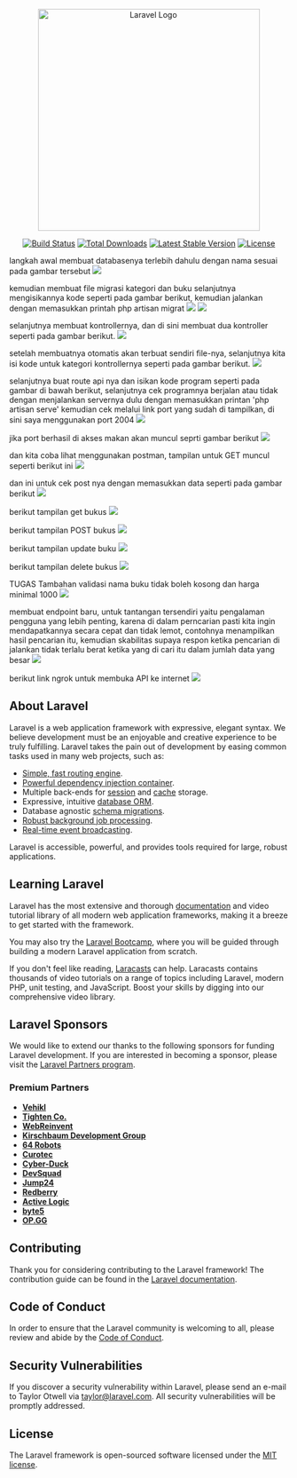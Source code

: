 <p align="center"><a href="https://laravel.com" target="_blank"><img src="https://raw.githubusercontent.com/laravel/art/master/logo-lockup/5%20SVG/2%20CMYK/1%20Full%20Color/laravel-logolockup-cmyk-red.svg" width="400" alt="Laravel Logo"></a></p>

<p align="center">
<a href="https://github.com/laravel/framework/actions"><img src="https://github.com/laravel/framework/workflows/tests/badge.svg" alt="Build Status"></a>
<a href="https://packagist.org/packages/laravel/framework"><img src="https://img.shields.io/packagist/dt/laravel/framework" alt="Total Downloads"></a>
<a href="https://packagist.org/packages/laravel/framework"><img src="https://img.shields.io/packagist/v/laravel/framework" alt="Latest Stable Version"></a>
<a href="https://packagist.org/packages/laravel/framework"><img src="https://img.shields.io/packagist/l/laravel/framework" alt="License"></a>
</p>

langkah awal membuat databasenya terlebih dahulu dengan nama sesuai pada gambar tersebut
![](public/image/myadmin.jpg)

kemudian membuat file migrasi kategori dan buku selanjutnya mengisikannya kode seperti pada gambar berikut, kemudian jalankan dengan memasukkan printah php artisan migrat
![](public/image/kategoris%20tabel.jpg)
![](public/image/bukus%20tabel.jpg)

selanjutnya membuat kontrollernya, dan di sini membuat dua kontroller seperti pada gambar berikut.
![](public/image/kontroller.jpg)

setelah membuatnya otomatis akan terbuat sendiri file-nya, selanjutnya kita isi kode untuk kategori kontrollernya seperti pada gambar berikut.
![](public/image/kategori%20kontroler.jpg)

selanjutnya buat route api nya dan isikan kode program seperti pada gambar di bawah berikut, selanjutnya cek programnya berjalan atau tidak dengan menjalankan servernya dulu dengan memasukkan printan 'php artisan serve' kemudian cek melalui link port yang sudah di tampilkan, di sini saya menggunakan port 2004
![](public/image/api%20route.jpg)

jika port berhasil di akses makan akan muncul seprti gambar berikut
![](public/image/oke.jpg)

dan kita coba lihat menggunakan postman, tampilan untuk GET muncul seperti berikut ini
![](public/image/getpostman.jpg)

dan ini untuk cek post nya dengan memasukkan data seperti pada gambar berikut
![](public/image/post.jpg)

berikut tampilan get bukus
![](public/image/getbukus.jpg)

berikut tampilan POST bukus
![](public/image/postBukus.jpg)

berikut tampilan update buku
![](public/image/updateBuku.jpg)

berikut tampilan delete bukus
![](public/image/bukuDelete.jpg)

TUGAS
Tambahan validasi nama buku tidak boleh kosong dan harga minimal 1000
![](public/image/1000.jpg)

membuat endpoint baru, untuk tantangan tersendiri yaitu pengalaman pengguna yang lebih penting, karena di dalam perncarian pasti kita ingin mendapatkannya secara cepat dan tidak lemot, contohnya menampilkan hasil pencarian itu, kemudian skabilitas supaya respon ketika pencarian di jalankan tidak terlalu berat ketika yang di cari itu dalam jumlah data yang besar
![](public/image/pencarian.jpg)

berikut link ngrok untuk membuka API ke internet
![](public/image/ngrok.jpg)

## About Laravel

Laravel is a web application framework with expressive, elegant syntax. We believe development must be an enjoyable and creative experience to be truly fulfilling. Laravel takes the pain out of development by easing common tasks used in many web projects, such as:

-   [Simple, fast routing engine](https://laravel.com/docs/routing).
-   [Powerful dependency injection container](https://laravel.com/docs/container).
-   Multiple back-ends for [session](https://laravel.com/docs/session) and [cache](https://laravel.com/docs/cache) storage.
-   Expressive, intuitive [database ORM](https://laravel.com/docs/eloquent).
-   Database agnostic [schema migrations](https://laravel.com/docs/migrations).
-   [Robust background job processing](https://laravel.com/docs/queues).
-   [Real-time event broadcasting](https://laravel.com/docs/broadcasting).

Laravel is accessible, powerful, and provides tools required for large, robust applications.

## Learning Laravel

Laravel has the most extensive and thorough [documentation](https://laravel.com/docs) and video tutorial library of all modern web application frameworks, making it a breeze to get started with the framework.

You may also try the [Laravel Bootcamp](https://bootcamp.laravel.com), where you will be guided through building a modern Laravel application from scratch.

If you don't feel like reading, [Laracasts](https://laracasts.com) can help. Laracasts contains thousands of video tutorials on a range of topics including Laravel, modern PHP, unit testing, and JavaScript. Boost your skills by digging into our comprehensive video library.

## Laravel Sponsors

We would like to extend our thanks to the following sponsors for funding Laravel development. If you are interested in becoming a sponsor, please visit the [Laravel Partners program](https://partners.laravel.com).

### Premium Partners

-   **[Vehikl](https://vehikl.com/)**
-   **[Tighten Co.](https://tighten.co)**
-   **[WebReinvent](https://webreinvent.com/)**
-   **[Kirschbaum Development Group](https://kirschbaumdevelopment.com)**
-   **[64 Robots](https://64robots.com)**
-   **[Curotec](https://www.curotec.com/services/technologies/laravel/)**
-   **[Cyber-Duck](https://cyber-duck.co.uk)**
-   **[DevSquad](https://devsquad.com/hire-laravel-developers)**
-   **[Jump24](https://jump24.co.uk)**
-   **[Redberry](https://redberry.international/laravel/)**
-   **[Active Logic](https://activelogic.com)**
-   **[byte5](https://byte5.de)**
-   **[OP.GG](https://op.gg)**

## Contributing

Thank you for considering contributing to the Laravel framework! The contribution guide can be found in the [Laravel documentation](https://laravel.com/docs/contributions).

## Code of Conduct

In order to ensure that the Laravel community is welcoming to all, please review and abide by the [Code of Conduct](https://laravel.com/docs/contributions#code-of-conduct).

## Security Vulnerabilities

If you discover a security vulnerability within Laravel, please send an e-mail to Taylor Otwell via [taylor@laravel.com](mailto:taylor@laravel.com). All security vulnerabilities will be promptly addressed.

## License

The Laravel framework is open-sourced software licensed under the [MIT license](https://opensource.org/licenses/MIT).
